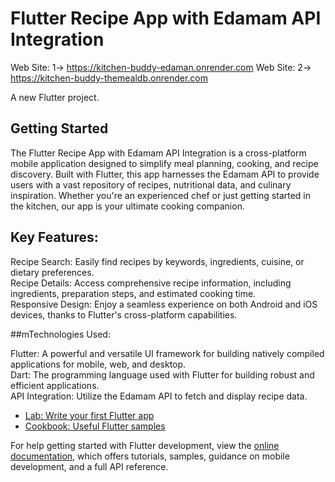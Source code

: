# Flutter Recipe App with Edamam API Integration

Web Site: 1-> https://kitchen-buddy-edaman.onrender.com
Web Site: 2-> https://kitchen-buddy-themealdb.onrender.com

A new Flutter project.

## Getting Started

The Flutter Recipe App with Edamam API Integration is a cross-platform mobile application designed to simplify meal planning, cooking, and recipe discovery. Built with Flutter, this app harnesses the Edamam API to provide users with a vast repository of recipes, nutritional data, and culinary inspiration. Whether you're an experienced chef or just getting started in the kitchen, our app is your ultimate cooking companion.

## Key Features:

Recipe Search: Easily find recipes by keywords, ingredients, cuisine, or dietary preferences.
<br>
Recipe Details: Access comprehensive recipe information, including ingredients, preparation steps, and estimated cooking time.
<br>
Responsive Design: Enjoy a seamless experience on both Android and iOS devices, thanks to Flutter's cross-platform capabilities.
<br>

##mTechnologies Used:

Flutter: A powerful and versatile UI framework for building natively compiled applications for mobile, web, and desktop.
<br>
Dart: The programming language used with Flutter for building robust and efficient applications.
<br>
API Integration: Utilize the Edamam API to fetch and display recipe data.
<br>

- [Lab: Write your first Flutter app](https://docs.flutter.dev/get-started/codelab)
- [Cookbook: Useful Flutter samples](https://docs.flutter.dev/cookbook)

For help getting started with Flutter development, view the
[online documentation](https://docs.flutter.dev/), which offers tutorials,
samples, guidance on mobile development, and a full API reference.




